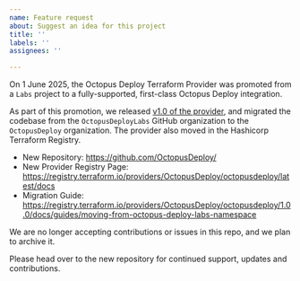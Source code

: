 ```yaml
---
name: Feature request
about: Suggest an idea for this project
title: ''
labels: ''
assignees: ''

---
```


On 1 June 2025, the Octopus Deploy Terraform Provider was promoted from a `Labs` project to a fully-supported, first-class Octopus Deploy integration.

As part of this promotion, we released [v1.0 of the provider](https://registry.terraform.io/providers/OctopusDeploy/octopusdeploy/1.0.0), and migrated the codebase from the `OctopusDeployLabs` GitHub organization to the `OctopusDeploy` organization. The provider also moved in the Hashicorp Terraform Registry.

* New Repository: https://github.com/OctopusDeploy/
* New Provider Registry Page: https://registry.terraform.io/providers/OctopusDeploy/octopusdeploy/latest/docs
* Migration Guide: https://registry.terraform.io/providers/OctopusDeploy/octopusdeploy/1.0.0/docs/guides/moving-from-octopus-deploy-labs-namespace

We are no longer accepting contributions or issues in this repo, and we plan to archive it.

Please head over to the new repository for continued support, updates and contributions.
